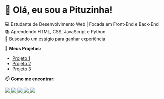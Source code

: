 # 👋 Olá, eu sou a Pituzinha!

💻 Estudante de Desenvolvimento Web | Focada em Front-End e Back-End  
📚 Aprendendo HTML, CSS, JavaScript e Python  
🚀 Buscando um estágio para ganhar experiência  

🔗 **Meus Projetos:**  
- [Projeto 1](#)  
- [Projeto 2](#)  
- [Projeto 3](#)  

📫 **Como me encontrar:**  

  <a href="https://www.linkedin.com/in/wanessinha/" target="_blank">
    <img src="https://img.shields.io/badge/-LinkedIn-blue?style=for-the-badge&logo=linkedin" />
  </a>
  <a href="https://github.com/Pituzinha" target="_blank">
    <img src="https://img.shields.io/badge/-GitHub-000?style=for-the-badge&logo=github" />
  </a>
  <a href="https://www.instagram.com/wanessinha/" target="_blank">
    <img src="https://img.shields.io/badge/-Instagram-E4405F?style=for-the-badge&logo=instagram&logoColor=white" />
  </a>
  <a href="https://web.facebook.com/profile.php?id=100009959769025" target="_blank">
    <img src="https://img.shields.io/badge/-Facebook-1877F2?style=for-the-badge&logo=facebook&logoColor=white" />
  </a>
  <a href="https://wa.me/5511950607327" target="_blank">
    <img src="https://img.shields.io/badge/-WhatsApp-25D366?style=for-the-badge&logo=whatsapp&logoColor=white" />
  </a>

